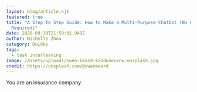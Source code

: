 ```yaml
---
layout: blog/article.njk
featured: true
title: "A Step to Step Guide: How to Make a Multi-Purpose Chatbot (No Coding
  Required)"
date: 2020-09-30T21:59:01.949Z
author: Michelle Zhou
category: Guides
tags:
  - task interleaving
image: /assets/uploads/owen-beard-k21dn4ovxnw-unsplash.jpg
credit: https://unsplash.com/@owenbeard
---
```

You are an insurance company. 